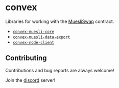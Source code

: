 # convex

Libraries for working with the [MuesliSwap](https://github.com/MuesliSwapTeam/muesliswap-cardano-contracts) contract.

* [`convex-muesli-core`](lib/convex-muesli-core/README.md)
* [`convex-muesli-data-export`](lib/convex-muesli-data-export/README.md)
* [`convex-node-client`](lib/convex-node-client/README.md)

## Contributing

Contributions and bug reports are always welcome!

Join the [discord](https://discord.gg/9UuqgQgn) server!